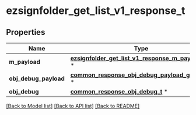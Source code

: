 # ezsignfolder_get_list_v1_response_t

## Properties
Name | Type | Description | Notes
------------ | ------------- | ------------- | -------------
**m_payload** | [**ezsignfolder_get_list_v1_response_m_payload_t**](ezsignfolder_get_list_v1_response_m_payload.md) \* |  | 
**obj_debug_payload** | [**common_response_obj_debug_payload_get_list_t**](common_response_obj_debug_payload_get_list.md) \* |  | [optional] 
**obj_debug** | [**common_response_obj_debug_t**](common_response_obj_debug.md) \* |  | [optional] 

[[Back to Model list]](../README.md#documentation-for-models) [[Back to API list]](../README.md#documentation-for-api-endpoints) [[Back to README]](../README.md)



